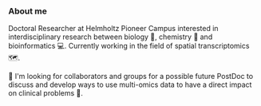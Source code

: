 ### About me

Doctoral Researcher at Helmholtz Pioneer Campus interested in interdisciplinary research between biology 🧬, chemistry 🥼 and bioinformatics 💻. 
Currently working in the field of spatial transcriptomics 🗺️.
<br>

👯 I'm looking for collaborators and groups for a possible future PostDoc to discuss and develop ways to use multi-omics data to have a direct impact on clinical problems 💊.
